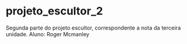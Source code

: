 # projeto_escultor_2
Segunda parte do projeto escultor, correspondente a nota da terceira unidade. Aluno: Roger Mcmanley
